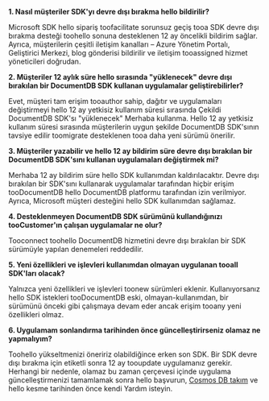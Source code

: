 **1. Nasıl müşteriler SDK'yı devre dışı bırakma hello bildirilir?**

Microsoft SDK hello sipariş toofacilitate sorunsuz geçiş tooa SDK devre dışı bırakma desteği toohello sonuna desteklenen 12 ay öncelikli bildirim sağlar. Ayrıca, müşterilerin çeşitli iletişim kanalları – Azure Yönetim Portalı, Geliştirici Merkezi, blog gönderisi bildirilir ve iletişim tooassigned hizmet yöneticileri doğrudan.

**2. Müşteriler 12 aylık süre hello sırasında "yüklenecek" devre dışı bırakılan bir DocumentDB SDK kullanan uygulamalar geliştirebilirler?** 

Evet, müşteri tam erişim tooauthor sahip, dağıtır ve uygulamaları değiştirmeyi hello 12 ay yetkisiz kullanım süresi sırasında Çekildi DocumentDB SDK'sı "yüklenecek" Merhaba kullanma. Hello 12 ay yetkisiz kullanım süresi sırasında müşterilerin uygun şekilde DocumentDB SDK'sının tavsiye edilir toomigrate desteklenen tooa daha yeni sürümü önerilir.

**3. Müşteriler yazabilir ve hello 12 ay bildirim süre devre dışı bırakılan bir DocumentDB SDK'sını kullanan uygulamaları değiştirmek mi?**

Merhaba 12 ay bildirim süre hello SDK kullanımdan kaldırılacaktır. Devre dışı bırakılan bir SDK'sını kullanarak uygulamalar tarafından hiçbir erişim tooDocumentDB hello DocumentDB platformu tarafından izin verilmiyor. Ayrıca, Microsoft müşteri desteğini hello SDK kullanımdan sağlamaz.

**4. Desteklenmeyen DocumentDB SDK sürümünü kullandığınızı tooCustomer'ın çalışan uygulamalar ne olur?**

Tooconnect toohello DocumentDB hizmetini devre dışı bırakılan bir SDK sürümüyle yapılan denemeleri reddedilir. 

**5. Yeni özellikleri ve işlevleri kullanımdan olmayan uygulanan tooall SDK'ları olacak?**

Yalnızca yeni özellikleri ve işlevleri toonew sürümleri eklenir. Kullanıyorsanız hello SDK istekleri tooDocumentDB eski, olmayan-kullanımdan, bir sürümünü önceki gibi çalışmaya devam eder ancak erişim tooany yeni özellikleri olmaz.  

**6. Uygulamam sonlandırma tarihinden önce güncelleştirirseniz olamaz ne yapmalıyım?**

Toohello yükseltmenizi öneririz olabildiğince erken son SDK. Bir SDK devre dışı bırakma için etiketli sonra 12 ay tooupdate uygulamanız gerekir. Herhangi bir nedenle, olamaz bu zaman çerçevesi içinde uygulama güncelleştirmenizi tamamlamak sonra hello başvurun, [Cosmos DB takım](mailto:askcosmosdb@microsoft.com) ve hello kesme tarihinden önce kendi Yardım isteyin.

